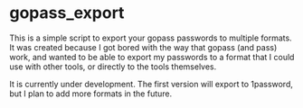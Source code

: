 # gopass_export

This is a simple script to export your gopass passwords to multiple formats. It was created because I got bored with the way that gopass (and pass) work, and wanted to be able to export my passwords to a format that I could use with other tools, or directly to the tools themselves.

It is currently under development. The first version will export to 1password, but I plan to add more formats in the future.